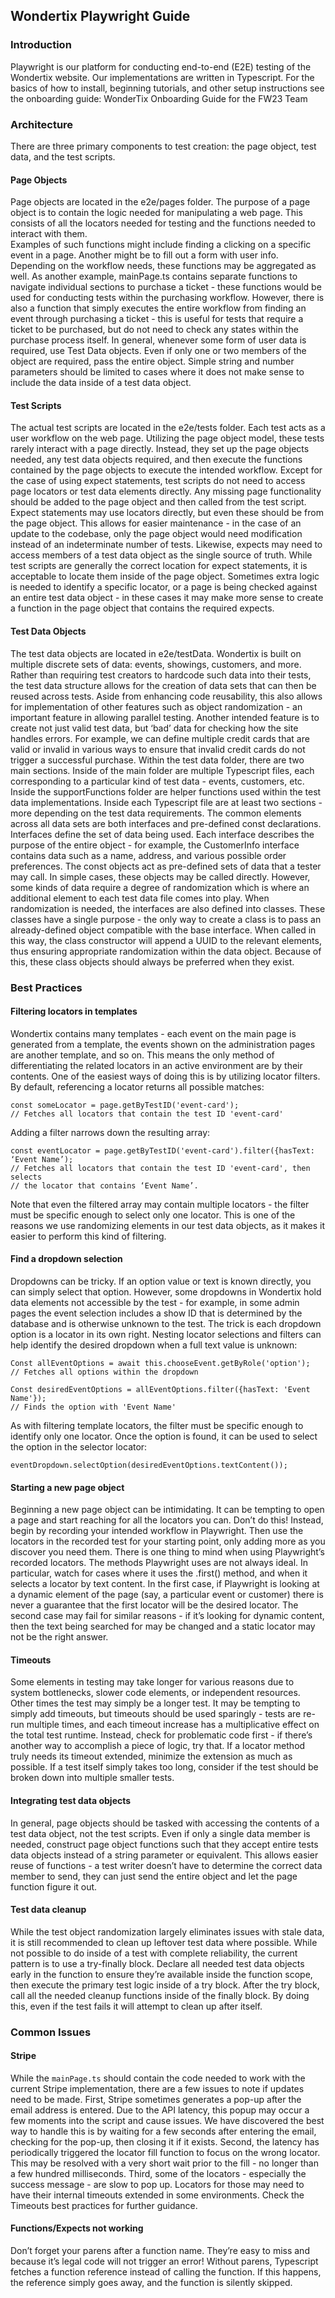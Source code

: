 ## Wondertix Playwright Guide

### Introduction
Playwright is our platform for conducting end-to-end (E2E) testing of the Wondertix website.  Our implementations are written in Typescript.  For the basics of how to install, beginning tutorials, and other setup instructions see the onboarding guide: WonderTix Onboarding Guide for the FW23 Team

### Architecture
There are three primary components to test creation: the page object, test data, and the test scripts.

#### Page Objects
Page objects are located in the e2e/pages folder.  The purpose of a page object is to contain the logic needed for manipulating a web page.  This consists of all the locators needed for testing and the functions needed to interact with them.  
Examples of such functions might include finding a clicking on a specific event in a page.  Another might be to fill out a form with user info.  Depending on the workflow needs, these functions may be aggregated as well.  As another example, mainPage.ts contains separate functions to navigate individual sections to purchase a ticket - these functions would be used for conducting tests within the purchasing workflow.  However, there is also a function that simply executes the entire workflow from finding an event through purchasing a ticket - this is useful for tests that require a ticket to be purchased, but do not need to check any states within the purchase process itself.
In general, whenever some form of user data is required, use Test Data objects.  Even if only one or two members of the object are required, pass the entire object.  Simple string and number parameters should be limited to cases where it does not make sense to include the data inside of a test data object.

#### Test Scripts
The actual test scripts are located in the e2e/tests folder.  Each test acts as a user workflow on the web page.  Utilizing the page object model, these tests rarely interact with a page directly.  Instead, they set up the page objects needed, any test data objects required, and then execute the functions contained by the page objects to execute the intended workflow.
Except for the case of using expect statements, test scripts do not need to access page locators or test data elements directly.  Any missing page functionality should be added to the page object and then called from the test script.
Expect statements may use locators directly, but even these should be from the page object.  This allows for easier maintenance - in the case of an update to the codebase, only the page object would need modification instead of an indeterminate number of tests.  Likewise, expects may need to access members of a test data object as the single source of truth.
While test scripts are generally the correct location for expect statements, it is acceptable to locate them inside of the page object.  Sometimes extra logic is needed to identify a specific locator, or a page is being checked against an entire test data object - in these cases it may make more sense to create a function in the page object that contains the required expects.

#### Test Data Objects

The test data objects are located in e2e/testData.  Wondertix is built on multiple discrete sets of data: events, showings, customers, and more.  Rather than requiring test creators to hardcode such data into their tests, the test data structure allows for the creation of data sets that can then be reused across tests.  Aside from enhancing code reusability, this also allows for implementation of other features such as object randomization - an important feature in allowing parallel testing.
Another intended feature is to create not just valid test data, but ‘bad’ data for checking how the site handles errors.  For example, we can define multiple credit cards that are valid or invalid in various ways to ensure that invalid credit cards do not trigger a successful purchase.
Within the test data folder, there are two main sections.  Inside of the main folder are multiple Typescript files, each corresponding to a particular kind of test data - events, customers, etc.  Inside the supportFunctions folder are helper functions used within the test data implementations.
Inside each Typescript file are at least two sections - more depending on the test data requirements.  The common elements across all data sets are both interfaces and pre-defined const declarations.
Interfaces define the set of data being used.  Each interface describes the purpose of the entire object - for example, the CustomerInfo interface contains data such as a name, address, and various possible order preferences.
The const objects act as pre-defined sets of data that a tester may call.  In simple cases, these objects may be called directly.  However, some kinds of data require a degree of randomization which is where an additional element to each test data file comes into play.
When randomization is needed, the interfaces are also defined into classes.  These classes have a single purpose - the only way to create a class is to pass an already-defined object compatible with the base interface.  When called in this way, the class constructor will append a UUID to the relevant elements, thus ensuring appropriate randomization within the data object.  Because of this, these class objects should always be preferred when they exist.

### Best Practices

#### Filtering locators in templates

Wondertix contains many templates - each event on the main page is generated from a template, the events shown on the administration pages are another template, and so on.  This means the only method of differentiating the related locators in an active environment are by their contents.
One of the easiest ways of doing this is by utilizing locator filters.  By default, referencing a locator returns all possible matches:

```
const someLocator = page.getByTestID('event-card');
// Fetches all locators that contain the test ID 'event-card'
```

Adding a filter narrows down the resulting array:

```
const eventLocator = page.getByTestID('event-card').filter({hasText: ‘Event Name’);
// Fetches all locators that contain the test ID 'event-card', then selects
// the locator that contains ‘Event Name’.
```

Note that even the filtered array may contain multiple locators - the filter must be specific enough to select only one locator.  This is one of the reasons we use randomizing elements in our test data objects, as it makes it easier to perform this kind of filtering.

#### Find a dropdown selection
Dropdowns can be tricky.  If an option value or text is known directly, you can simply select that option.  However, some dropdowns in Wondertix hold data elements not accessible by the test - for example, in some admin pages the event selection includes a show ID that is determined by the database and is otherwise unknown to the test.
The trick is each dropdown option is a locator in its own right.  Nesting locator selections and filters can help identify the desired dropdown when a full text value is unknown:

```
Const allEventOptions = await this.chooseEvent.getByRole('option');
// Fetches all options within the dropdown

Const desiredEventOptions = allEventOptions.filter({hasText: 'Event Name'}); 
// Finds the option with 'Event Name'
```

As with filtering template locators, the filter must be specific enough to identify only one locator.  Once the option is found, it can be used to select the option in the selector locator:

```
eventDropdown.selectOption(desiredEventOptions.textContent());
```

#### Starting a new page object
Beginning a new page object can be intimidating.  It can be tempting to open a page and start reaching for all the locators you can.  Don’t do this!
Instead, begin by recording your intended workflow in Playwright.  Then use the locators in the recorded test for your starting point, only adding more as you discover you need them.
There is one thing to mind when using Playwright’s recorded locators.  The methods Playwright uses are not always ideal.  In particular, watch for cases where it uses the .first() method, and when it selects a locator by text content.  In the first case, if Playwright is looking at a dynamic element of the page (say, a particular event or customer) there is never a guarantee that the first locator will be the desired locator.  The second case may fail for similar reasons - if it’s looking for dynamic content, then the text being searched for may be changed and a static locator may not be the right answer.

#### Timeouts

Some elements in testing may take longer for various reasons due to system bottlenecks, slower code elements, or independent resources.  Other times the test may simply be a longer test.  It may be tempting to simply add timeouts, but timeouts should be used sparingly - tests are re-run multiple times, and each timeout increase has a multiplicative effect on the total test runtime.
Instead, check for problematic code first - if there’s another way to accomplish a piece of logic, try that.  If a locator method truly needs its timeout extended, minimize the extension as much as possible.  If a test itself simply takes too long, consider if the test should be broken down into multiple smaller tests.

#### Integrating test data objects

In general, page objects should be tasked with accessing the contents of a test data object, not the test scripts.  Even if only a single data member is needed, construct page object functions such that they accept entire tests data objects instead of a string parameter or equivalent.  This allows easier reuse of functions - a test writer doesn’t have to determine the correct data member to send, they can just send the entire object and let the page function figure it out.

#### Test data cleanup

While the test object randomization largely eliminates issues with stale data, it is still recommended to clean up leftover test data where possible.  While not possible to do inside of a test with complete reliability, the current pattern is to use a try-finally block.  Declare all needed test data objects early in the function to ensure they’re available inside the function scope, then execute the primary test logic inside of a try block.  After the try block, call all the needed cleanup functions inside of the finally block.  By doing this, even if the test fails it will attempt to clean up after itself.

### Common Issues

#### Stripe

While the `mainPage.ts` should contain the code needed to work with the current Stripe implementation, there are a few issues to note if updates need to be made.
First, Stripe sometimes generates a pop-up after the email address is entered.  Due to the API latency, this popup may occur a few moments into the script and cause issues.  We have discovered the best way to handle this is by waiting for a few seconds after entering the email, checking for the pop-up, then closing it if it exists.
Second, the latency has periodically triggered the locator fill function to focus on the wrong locator.  This may be resolved with a very short wait prior to the fill - no longer than a few hundred milliseconds.
Third, some of the locators - especially the success message - are slow to pop up.  Locators for those may need to have their internal timeouts extended in some environments.  Check the Timeouts best practices for further guidance. 

#### Functions/Expects not working

Don’t forget your parens after a function name.  They’re easy to miss and because it’s legal code will not trigger an error!  Without parens, Typescript fetches a function reference instead of calling the function.  If this happens, the reference simply goes away, and the function is silently skipped.


